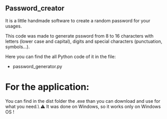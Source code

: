 ## Password_creator
It is a little handmade software to create a random password for your usages.

This code was made to generate pssword from 8 to 16 characters with letters (lower case and capital), digits and special characters (punctuation, symbols...).

Here you can find the all Python code of it in the file:
* password_generator.py

# For the application:

You can find in the dist folder the .exe than you can download and use for what you need.\\
⚠️ It was done on Windows, so it works only on Windows OS !
